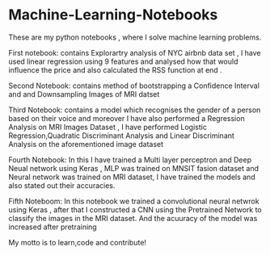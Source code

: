 # Machine-Learning-Notebooks
These are my python notebooks , where I solve machine learning problems. 

First notebook: contains Explorartry analysis of NYC airbnb data set , I have used linear regression using 9 features and analysed how that would influence the price and also calculated the RSS function at end .

Second Notebook: contains method of bootstrapping a Confidence Interval and and Downsampling Images of MRI datset 

Third Notebook: contains a model which recognises the gender of a person based on their voice and moreover I have also performed a Regression Analysis on MRI Images Dataset , I have performed Logistic Regression,Quadratic Discriminant Analysis and Linear Discriminant Analysis on the aforementioned image dataset 

Fourth Notebook: In this I have trained a Multi layer perceptron and Deep Neual network using Keras , MLP was trained on MNSIT fasion dataset and Neural network was trained on MRI dataset, I have trained the models and also stated out their accuracies. 

Fifth Noteboom: In this notebook we trained a convolutional neural netwrok using Keras , after that I constructed a CNN using the Pretrained Network to classify the images in the MRI dataset. And the acuuracy of the model was increased after pretraining 

My motto is to learn,code and contribute!
